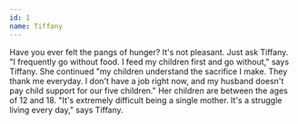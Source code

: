 ```yaml
---
id: 1
name: Tiffany
---
```


Have you ever felt the pangs of hunger? It's not pleasant. Just ask Tiffany. "I frequently go without food. I feed my children first and go without," says Tiffany. She continued "my children understand the sacrifice I make. They thank me everyday. I don't have a job right now, and my husband doesn't pay child support for our five children." Her children are between the ages of 12 and 18. "It's extremely difficult being a single mother. It's a struggle living every day," says Tiffany.
